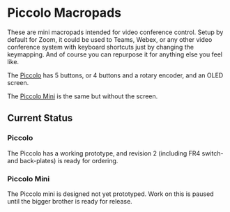 # Piccolo Macropads
These are mini macropads intended for video conference control.  Setup by default for Zoom, it could be used to Teams, Webex, or any other video conference system with keyboard shortcuts just by changing the keymapping.  And of course you can repurpose it for anything else you feel like.

The [Piccolo](https://github.com/JeJeff/piccolo/tree/main/piccolo) has 5 buttons, or 4 buttons and a rotary encoder, and an OLED screen.

The [Piccolo Mini](https://github.com/JeJeff/piccolo/tree/main/piccolo-mini) is the same but without the screen.

## Current Status
### Piccolo
The Piccolo has a working prototype, and revision 2 (including FR4 switch- and back-plates) is ready for ordering.

### Piccolo Mini
The Piccolo mini is designed not yet prototyped.  Work on this is paused until the bigger brother is ready for release.
